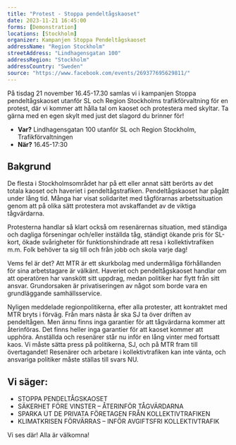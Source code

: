```yaml
---
title: "Protest - Stoppa pendeltågskaoset"
date: 2023-11-21 16:45:00
forms: [Demonstration]
locations: [Stockholm]
organizer: Kampanjen Stoppa Pendeltågskaoset
addressName: "Region Stockholm"
streetAddress: "Lindhagensgatan 100"
addressRegion: "Stockholm"
addressCountry: "Sweden"
source: "https://www.facebook.com/events/269377695629811/"
---
```



På tisdag 21 november 16.45-17.30 samlas vi i kampanjen Stoppa pendeltågskaoset utanför SL och Region Stockholms trafikförvaltning för en protest, där vi kommer att hålla tal om kaoset och protestera med skyltar. Ta gärna med en egen skylt med just det slagord du brinner för!

- **Var?** Lindhagensgatan 100 utanför SL och Region Stockholm, Trafikförvaltningen
- **När?** 16.45-17:30

## Bakgrund

De flesta i Stockholmsområdet har på ett eller annat sätt berörts av det totala kaoset och haveriet i pendeltågstrafiken. Pendeltågskaoset har pågått under lång tid. Många har visat solidaritet med tågförarnas arbetssituation genom att på olika sätt protestera mot avskaffandet av de viktiga tågvärdarna.

Protesterna handlar så klart också om resenärernas situation, med ständiga och dagliga förseningar och/eller inställda tåg, ständigt ökande pris för SL-kort, ökade svårigheter för funktionshindrade att resa i kollektivtrafiken m.m. Folk behöver ta sig till och från jobb och skola varje dag!

Vems fel är det? Att MTR är ett skurkbolag med undermåliga förhållanden för sina arbetstagare är välkänt. Haveriet och pendeltågskaoset handlar om att operatören har vanskött sitt uppdrag, medan politiker har flytt från sitt ansvar. Grundorsaken är privatiseringen av något som borde vara en grundläggande samhällsservice.

Nyligen meddelade regionpolitikerna, efter alla protester, att kontraktet med MTR bryts i förväg. Från mars nästa år ska SJ ta över driften av pendeltågen. Men ännu finns inga garantier för att tågvärdarna kommer att återinföras. Det finns heller inga garantier för att kaoset kommer att upphöra. Anställda och resenärer står nu inför en lång vinter med fortsatt kaos. Vi måste sätta press på politikerna, SJ, och på MTR fram till övertagandet! Resenärer och arbetare i kollektivtrafiken kan inte vänta, och ansvariga politiker måste ställas till svars NU.

## Vi säger:

- STOPPA PENDELTÅGSKAOSET
- SÄKERHET FÖRE VINSTER – ÅTERINFÖR TÅGVÄRDARNA
- SPARKA UT DE PRIVATA FÖRETAGEN FRÅN KOLLEKTIVTRAFIKEN
- KLIMATKRISEN FÖRVÄRRAS – INFÖR AVGIFTSFRI KOLLEKTIVTRAFIK

Vi ses där! Alla är välkomna!